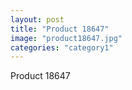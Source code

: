 ```yaml
---
layout: post
title: "Product 18647"
image: "product18647.jpg"
categories: "category1"
---
```

Product 18647
